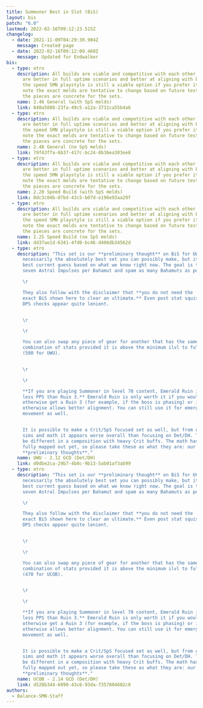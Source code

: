 ```yaml
---
title: Summoner Best in Slot (BiS)
layout: bis
patch: "6.0"
lastmod: 2022-02-16T09:12:23.515Z
changelog:
  - date: 2021-11-09T04:29:30.904Z
    message: Created page
  - date: 2022-02-16T09:12:09.460Z
    message: Updated for Endwalker
bis:
  - type: etro
    description: All builds are viable and competitive with each other. Crit builds
      are better in full uptime scenarios and better at aligning with buffs, but
      the speed SMN playstyle is still a viable option if you prefer it. Please
      note the exact melds are tentative to change based on future testing, but
      the pieces are concrete for the sets.
    name: 2.46 General (with SpS melds)
    link: 840a5088-23fa-49c5-a12a-3731ca55b4a6
  - type: etro
    description: All builds are viable and competitive with each other. Crit builds
      are better in full uptime scenarios and better at aligning with buffs, but
      the speed SMN playstyle is still a viable option if you prefer it. Please
      note the exact melds are tentative to change based on future testing, but
      the pieces are concrete for the sets.
    name: 2.48 General (no SpS melds)
    link: 79f43ffa-6b37-417c-bc24-8b36ea303ee8
  - type: etro
    description: All builds are viable and competitive with each other. Crit builds
      are better in full uptime scenarios and better at aligning with buffs, but
      the speed SMN playstyle is still a viable option if you prefer it. Please
      note the exact melds are tentative to change based on future testing, but
      the pieces are concrete for the sets.
    name: 2.20 Speed Build (with SpS melds)
    link: 0dc3c04b-07bd-43c5-b07d-e196e93aa29f
  - type: etro
    description: All builds are viable and competitive with each other. Crit builds
      are better in full uptime scenarios and better at aligning with buffs, but
      the speed SMN playstyle is still a viable option if you prefer it. Please
      note the exact melds are tentative to change based on future testing, but
      the pieces are concrete for the sets.
    name: 2.25 Speed Build (no SpS melds)
    link: dd37ae1d-6341-4fd0-bc46-d406db34562d
  - type: etro
    description: "This set is our **preliminary thought** on BiS for UWU. It is not
      necessarily the absolutely best set you can possibly make, but it is our
      best current guess based on what we know right now. The goal is to get
      seven Astral Impulses per Bahamut and spam as many Bahamuts as possible.\r

      \r

      They also follow with the disclaimer that **you do not need the
      exact BiS shown here to clear an ultimate.** Even post stat squish, the
      DPS checks appear quite lenient.


      \r

      \r

      You can also swap any piece of gear for another that has the same
      combination of stats provided it is above the minimum ilvl to fully sync
      (500 for UWU).


      \r

      \r

      **If you are playing Summoner in level 70 content, Emerald Ruin is
      less PPS than Ruin 3.** Emerald Ruin is only worth it if you would not
      otherwise get a Ruin 3 (for example, if the boss is phasing) or if it
      otherwise allows better alignment. You can still use it for emergency
      movement as well.


      It is possible to make a Crit/SpS focused set as well, but from our
      sims and math it appears worse overall than focusing on Det/DH. This may
      be different in a composition with heavy Crit buffs. The math has not been
      fully mapped out yet, so please take these as what they are: our
      **preliminary thoughts**."
    name: UWU - 2.12 GCD (Det/DH)
    link: d0dbe2ca-29b7-4b8c-9b13-5ab01af3ab99
  - type: etro
    description: "This set is our **preliminary thought** on BiS for UCOB. It is not
      necessarily the absolutely best set you can possibly make, but it is our
      best current guess based on what we know right now. The goal is to get
      seven Astral Impulses per Bahamut and spam as many Bahamuts as possible.\r

      \r

      They also follow with the disclaimer that **you do not need the
      exact BiS shown here to clear an ultimate.** Even post stat squish, the
      DPS checks appear quite lenient.


      \r

      \r

      You can also swap any piece of gear for another that has the same
      combination of stats provided it is above the minimum ilvl to fully sync
      (470 for UCOB).


      \r

      \r

      **If you are playing Summoner in level 70 content, Emerald Ruin is
      less PPS than Ruin 3.** Emerald Ruin is only worth it if you would not
      otherwise get a Ruin 3 (for example, if the boss is phasing) or if it
      otherwise allows better alignment. You can still use it for emergency
      movement as well.


      It is possible to make a Crit/SpS focused set as well, but from our
      sims and math it appears worse overall than focusing on Det/DH. This may
      be different in a composition with heavy Crit buffs. The math has not been
      fully mapped out yet, so please take these as what they are: our
      **preliminary thoughts**."
    name: UCOB - 2.14 GCD (Det/DH)
    link: d528b344-6090-43c6-93da-7357004602c8
authors:
  - Balance-SMN-Staff
---
```

